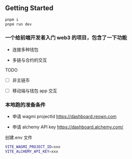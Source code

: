 ## Getting Started

```bash
pnpm i
pnpm run dev
```

### 一个给前端开发者入门 web3 的项目，包含了一下功能

- 连接多种钱包

- 多链与合约的交互

TODO

- [ ] 非主链币

- [ ] 移动端与钱包 app 交互

### 本地跑的准备条件

- 申请 wagmi projectId
  https://dashboard.reown.com

- 申请 alchemy API key
  https://dashboard.alchemy.com/

创建.env 文件

```bash
VITE_WAGMI_PROJECT_ID=xxx
VITE_ALCHEMY_API_KEY=xxx
```
